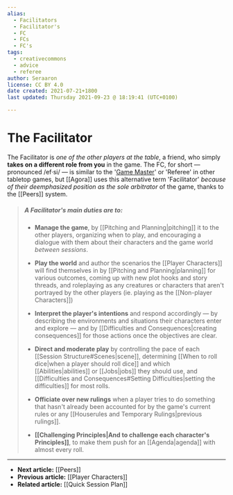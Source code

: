 ```yaml
---
alias:
  - Facilitators
  - Facilitator's
  - FC
  - FCs
  - FC's
tags:
  - creativecommons
  - advice
  - referee
author: Seraaron
license: CC BY 4.0
date created: 2021-07-21+1800
last updated: Thursday 2021-09-23 @ 18:19:41 (UTC+0100)

---
```


# The Facilitator

The Facilitator is _one of the other players at the table_, a friend, who simply **takes on a different role from you** in the game. The FC, for short — pronounced /ef·si/ — is similar to the '[Game Master](https://en.wikipedia.org/wiki/Gamemaster)' or 'Referee' in other tabletop games, but [[Agora]] uses this alternative term 'Facilitator' _because of their deemphasized position as the sole arbitrator_ of the game, thanks to the [[Peers]] system.

> ##### A Facilitator's main duties are to:
>
> -   **Manage the game**, by [[Pitching and Planning|pitching]] it to the other players, organizing when to play, and encouraging a dialogue with them about their characters and the game world _between sessions_.
>
> -   **Play the world** and author the scenarios the [[Player Characters]] will find themselves in by [[Pitching and Planning|planning]] for various outcomes, coming up with new plot hooks and story threads, and roleplaying as any creatures or characters that aren't portrayed by the other players (ie. playing as the [[Non-player Characters]])
>
> -   **Interpret the player's intentions** and respond accordingly — by describing the environments and situations their characters enter and explore — and by [[Difficulties and Consequences|creating consequences]] for those actions once the objectives are clear. 
>
> -   **Direct and moderate play** by controlling the pace of each [[Session Structure#Scenes|scene]], determining [[When to roll dice|when a player should roll dice]] and which [[Abilities|abilities]] or [[Jobs|jobs]] they should use, and [[Difficulties and Consequences#Setting Difficulties|setting the difficulties]] for most rolls.
>
> -   **Officiate over new rulings** when a player tries to do something that hasn't already been accounted for by the game's current rules or any [[Houserules and Temporary Rulings|previous rulings]].
>
> -   **[[Challenging Principles|And to challenge each character's Principles]]**, to make them push for an [[Agenda|agenda]] with almost every roll.

---
- **Next article:** [[Peers]]
- **Previous article:** [[Player Characters]]
- **Related article:** [[Quick Session Plan]]
